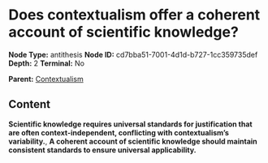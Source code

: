 # Does contextualism offer a coherent account of scientific knowledge?

**Node Type:** antithesis
**Node ID:** cd7bba51-7001-4d1d-b727-1cc359735def
**Depth:** 2
**Terminal:** No

**Parent:** [Contextualism](contextualism.md)

## Content

**Scientific knowledge requires universal standards for justification that are often context-independent, conflicting with contextualism’s variability.**, **A coherent account of scientific knowledge should maintain consistent standards to ensure universal applicability.**
